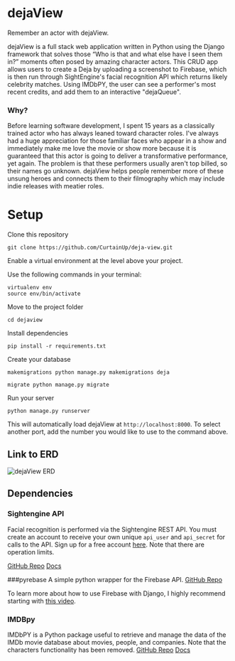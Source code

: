 # dejaView

Remember an actor with dejaView.

dejaView is a full stack web application written in Python using the Django framework that solves those “Who is that and what else have I seen them in?” moments often posed by amazing character actors. This CRUD app allows users to create a Deja by uploading a screenshot to Firebase, which is then run through SightEngine's facial recognition API which returns likely celebrity matches. Using IMDbPY, the user can see a performer's most recent credits, and add them to an interactive "dejaQueue".

### Why?

Before learning software development, I spent 15 years as a classically trained actor who has always leaned toward character roles. I've always had a huge appreciation for those familiar faces who appear in a show and immediately make me love the movie or show more because it is guaranteed that this actor is going to deliver a transformative performance, yet again. The problem is that these performers usually aren't top billed, so their names go unknown. dejaView helps people remember more of these unsung heroes and connects them to their filmography which may include indie releases with meatier roles.

# Setup

Clone this repository

```git clone https://github.com/CurtainUp/deja-view.git```

Enable a virtual environment at the level above your project.

Use the following commands in your terminal:

```
virtualenv env
source env/bin/activate
```

Move to the project folder

```cd dejaview```

Install dependencies

```pip install -r requirements.txt```

Create your database

```makemigrations python manage.py makemigrations deja```

```migrate python manage.py migrate```

Run your server

```python manage.py runserver```

This will automatically load dejaView at ```http://localhost:8000```. To select another port, add the number you would like to use to the command above.

## Link to ERD

![dejaView ERD](static/DejaViewERD.png "dejaView_ERD")

## Dependencies

### Sightengine API
Facial recognition is performed via the Sightengine REST API. You must create an account to receive your own unique ```api_user``` and ```api_secret``` for calls to the API. Sign up for a free account [here](https://sightengine.com/pricing). Note that there are operation limits.

[GitHub Repo](https://github.com/Sightengine/client-python)
[Docs](https://sightengine.com/docs/)

###pyrebase
A simple python wrapper for the Firebase API.
[GitHub Repo](https://github.com/thisbejim/Pyrebase)

To learn more about how to use Firebase with Django, I highly recommend starting with [this video](https://www.hackanons.com/2018/03/python-django-with-google-firebase.html).

### IMDBpy
IMDbPY is a Python package useful to retrieve and manage the data of the IMDb movie database about movies, people, and companies. Note that the characters functionality has been removed.
[GitHub Repo](https://github.com/alberanid/imdbpy)
[Docs](https://imdbpy.sourceforge.io/)